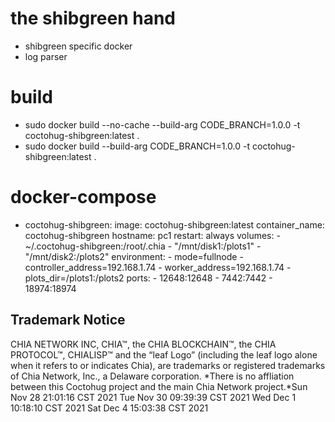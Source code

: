 # the shibgreen hand
- shibgreen specific docker
- log parser

# build
- sudo docker build --no-cache --build-arg CODE_BRANCH=1.0.0 -t coctohug-shibgreen:latest .
- sudo docker build --build-arg CODE_BRANCH=1.0.0 -t coctohug-shibgreen:latest .

# docker-compose
- coctohug-shibgreen: 
        image: coctohug-shibgreen:latest 
        container_name: coctohug-shibgreen
        hostname: pc1 
        restart: always 
        volumes: 
            - ~/.coctohug-shibgreen:/root/.chia 
            - "/mnt/disk1:/plots1" 
            - "/mnt/disk2:/plots2" 
        environment: 
            - mode=fullnode 
            - controller_address=192.168.1.74 
            - worker_address=192.168.1.74
            - plots_dir=/plots1:/plots2 
        ports: 
            - 12648:12648 
            - 7442:7442 
            - 18974:18974

## Trademark Notice
CHIA NETWORK INC, CHIA™, the CHIA BLOCKCHAIN™, the CHIA PROTOCOL™, CHIALISP™ and the “leaf Logo” (including the leaf logo alone when it refers to or indicates Chia), are trademarks or registered trademarks of Chia Network, Inc., a Delaware corporation. *There is no affliation between this Coctohug project and the main Chia Network project.*Sun Nov 28 21:01:16 CST 2021
Tue Nov 30 09:39:39 CST 2021
Wed Dec 1 10:18:10 CST 2021
Sat Dec 4 15:03:38 CST 2021
